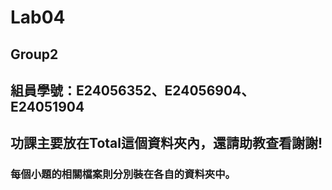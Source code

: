 # Lab04
## Group2
## 組員學號：E24056352、E24056904、E24051904
## 功課主要放在Total這個資料夾內，還請助教查看謝謝!
### 每個小題的相關檔案則分別裝在各自的資料夾中。
